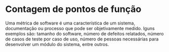 # Contagem de pontos de função

Uma métrica de software é uma característica de um sistema, documentação ou processo que pode ser objetivamente medido. lguns exemplos são: tamanho do software, número de defeitos relatados, número de casos de teste por caso de uso, número de pessoas necessárias para desenvolver um módulo do sistema, entre outros.
